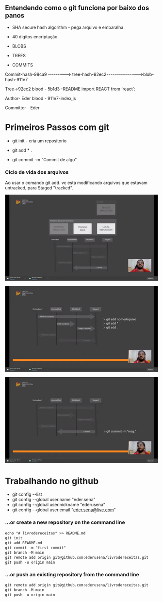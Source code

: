 ## Entendendo como o git funciona por baixo dos panos

* SHA secure hash algorithm - pega arquivo e embaralha.

* 40 digitos encriptação.

- BLOBS

- TREES

- COMMITS

 Commit-hash-98ca9 ---------> tree-hash-92ec2---------------->blob-hash-911e7

Tree->92ec2		   blood - 5b1d3 -README      import REACT from ‘react’;

Author- Eder                blood - 911e7-index,js

Committer - Eder

 # Primeiros Passos com git



- git init - cria um repositorio

- git add * .

- git commit -m "Commit de algo"

### Ciclo de vida dos arquivos



Ao usar o comando git add. vc está modificando arquivos que estavam untracked, para Staged "tracked".

![image-20210113231026919](.\imgs\image-20210113231026919.png)

![image-20210113231556028](.\imgs\image-20210113231556028.png)

![image-20210113231630724](.\imgs\image-20210113231630724.png)

# Trabalhando no github

+ git config --list
+  git config --global user.name "eder.sena"
+  git config --global user.nickname "ederusena"
+  git config --global user.email "eder.sena@live.com"

### …or create a new repository on the command line

```git
echo "# livrodereceitas" >> README.md
git init
git add README.md
git commit -m "first commit"
git branch -M main
git remote add origin git@github.com:ederusena/livrodereceitas.git
git push -u origin main
```

### …or push an existing repository from the command line



```git
git remote add origin git@github.com:ederusena/livrodereceitas.git
git branch -M main
git push -u origin main
```